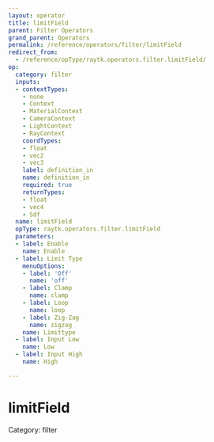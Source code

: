 ```yaml
---
layout: operator
title: limitField
parent: Filter Operators
grand_parent: Operators
permalink: /reference/operators/filter/limitField
redirect_from:
  - /reference/opType/raytk.operators.filter.limitField/
op:
  category: filter
  inputs:
  - contextTypes:
    - none
    - Context
    - MaterialContext
    - CameraContext
    - LightContext
    - RayContext
    coordTypes:
    - float
    - vec2
    - vec3
    label: definition_in
    name: definition_in
    required: true
    returnTypes:
    - float
    - vec4
    - Sdf
  name: limitField
  opType: raytk.operators.filter.limitField
  parameters:
  - label: Enable
    name: Enable
  - label: Limit Type
    menuOptions:
    - label: 'Off'
      name: 'off'
    - label: Clamp
      name: clamp
    - label: Loop
      name: loop
    - label: Zig-Zag
      name: zigzag
    name: Limittype
  - label: Input Low
    name: Low
  - label: Input High
    name: High

---
```


# limitField

Category: filter

